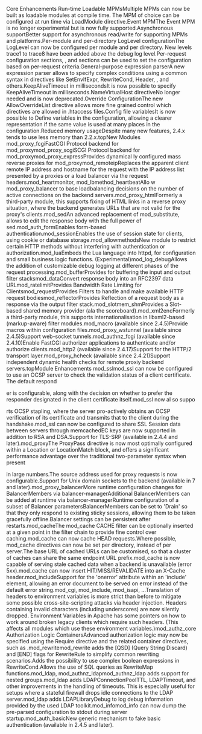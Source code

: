 Core Enhancements
Run-time Loadable MPMsMultiple MPMs can now be built as loadable modules at compile time. The MPM of choice can be configured at run time
via LoadModule directive.Event MPMThe Event MPM is no longer experimental but is now fully supported.Asynchronous supportBetter support for asynchronous read/write for supporting MPMs and platforms.Per-module and per-directory LogLevel configurationThe LogLevel can now be configured per module and per directory. New levels trace1 to trace8 have been added above the debug log level.Per-request configuration sections<If>, <ElseIf>, and <Else> sections can be used to set the configuration based on per-request criteria.General-purpose expression parserA new expression parser allows to specify complex conditions using a common syntax in directives like SetEnvIfExpr, RewriteCond, Header, <If>, and others.KeepAliveTimeout in millisecondsIt is now possible to specify KeepAliveTimeout in milliseconds.NameVirtualHost directiveNo longer needed and is now deprecated.Override ConfigurationThe new AllowOverrideList directive allows more fine grained control which directives are allowed in .htaccess files.Config file variablesIt is now possible to Define variables in the configuration, allowing a clearer representation if the same value is used at many places in the configuration.Reduced memory usageDespite many new features, 2.4.x tends to use less memory than 2.2.x.topNew Modules
mod_proxy_fcgiFastCGI Protocol backend for mod_proxymod_proxy_scgiSCGI Protocol backend for mod_proxymod_proxy_expressProvides dynamical
ly configured mass reverse proxies for mod_proxymod_remoteipReplaces the apparent client remote IP address and hostname for the request
with the IP address list presented by a proxies or a load balancer via the request headers.mod_heartmonitor, mod_lbmethod_heartbeatAllo
w mod_proxy_balancer to base loadbalancing decisions on the number of active connections on the backend servers.mod_proxy_htmlFormerly a third-party module, this supports fixing of HTML links in a reverse proxy situation, where the backend generates URLs that are not valid for the proxy's clients.mod_sedAn advanced replacement of mod_substitute, allows to edit the response body with the full power of sed.mod_auth_formEnables form-based authentication.mod_sessionEnables the use of session state for clients, using cookie or database storage.mod_allowmethodsNew module to restrict certain HTTP methods without interfering with authentication or authorization.mod_luaEmbeds the Lua language into httpd, for configuration and small business logic functions. (Experimental)mod_log_debugAllows the addition of customizable debug logging at different phases of the request processing.mod_bufferProvides for buffering the input and output filter stacksmod_dataConvert response body into an RFC2397 data URLmod_ratelimitProvides Bandwidth Rate Limiting for Clientsmod_requestProvides Filters to handle and make available HTTP request bodiesmod_reflectorProvides Reflection of a request body as a response via the output filter stack.mod_slotmem_shmProvides a Slot-based shared memory provider (ala the scoreboard).mod_xml2encFormerly a third-party module, this supports internationalisation in libxml2-based (markup-aware) filter modules.mod_macro (available since 2.4.5)Provide macros within configuration files.mod_proxy_wstunnel (available since 2.4.5)Support web-socket tunnels.mod_authnz_fcgi (available since 2.4.10)Enable FastCGI authorizer applications to authenticate and/or authorize clients.mod_http2 (available since 2.4.17)Support for the HTTP/2 transport layer.mod_proxy_hcheck (available since 2.4.21)Support independent dynamic health checks for remote proxiy backend servers.topModule Enhancements
mod_sslmod_ssl can now be configured to use an OCSP server to check the validation status of a client certificate. The default respond


er is configurable, along with the decision on whether to prefer the responder designated in the client certificate itself.mod_ssl now al
so suppo

rts OCSP stapling, where the server pro-actively obtains an OCSP verification of its certificate and transmits that to the client during 
the handshake.mod_ssl can now be configured to share SSL Session data between servers through memcachedEC keys are now supported in addition to 
RSA and DSA.Support for TLS-SRP (available in 2.4.4 and later).mod_proxyThe ProxyPass directive is now most optimally configured within 
a Location or LocationMatch block, and offers a significant performance advantage over the traditional two-parameter syntax when present


in large numbers.The source address used for proxy requests is now configurable.Support for Unix domain sockets to the backend (available in 7 and later).mod_proxy_balancerMore runtime configuration changes for BalancerMembers via balancer-managerAdditional BalancerMembers can be added at runtime via balancer-managerRuntime configuration of a subset of Balancer parametersBalancerMembers can be set to 'Drain' so that they only respond to existing sticky sessions, allowing them to be taken gracefully offline.Balancer settings can be persistent after restarts.mod_cacheThe mod_cache CACHE filter can be optionally inserted at a given point in the filter chain to provide fine control over caching.mod_cache can now cache HEAD requests.Where possible, mod_cache directives can now be set per directory, instead of per server.The base URL of cached URLs can be customised, so that a cluster of caches can share the same endpoint URL prefix.mod_cache is now capable of serving stale cached data when a backend is unavailable (error 5xx).mod_cache can now insert HIT/MISS/REVALIDATE into an X-Cache header.mod_includeSupport for the 'onerror' attribute within an 'include' element, allowing an error document to be served on error instead of the default error string.mod_cgi, mod_include, mod_isapi, ...Translation of headers to environment variables is more strict than before to mitigate some possible cross-site-scripting attacks via header injection. Headers containing invalid characters (including underscores) are now silently dropped. Environment Variables in Apache has some pointers on how to work around broken legacy clients which require such headers. (This affects all modules which use these environment variables.)mod_authz_core Authorization Logic ContainersAdvanced authorization logic may now be specified using the Require directive and the related container directives, such as <RequireAll>.mod_rewritemod_rewrite adds the [QSD] (Query String Discard) and [END] flags for RewriteRule to simplify common rewriting scenarios.Adds the possibility to use complex boolean expressions in RewriteCond.Allows the use of SQL queries as RewriteMap functions.mod_ldap, mod_authnz_ldapmod_authnz_ldap adds support for nested groups.mod_ldap adds LDAPConnectionPoolTTL, LDAPTimeout, and other improvements in the handling of timeouts. This is especially useful for setups where a stateful firewall drops idle connections to the LDAP server.mod_ldap adds LDAPLibraryDebug to log debug information provided by the used LDAP toolkit.mod_infomod_info can now dump the pre-parsed configuration to stdout during server startup.mod_auth_basicNew generic mechanism to fake basic authentication (available in 2.4.5 and later).
